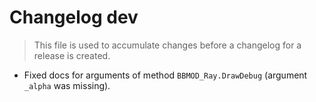 # Changelog dev
> This file is used to accumulate changes before a changelog for a release is
> created.

* Fixed docs for arguments of method `BBMOD_Ray.DrawDebug` (argument `_alpha` was missing).
